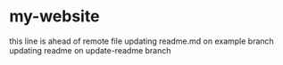 # my-website
this line is ahead of remote file
updating readme.md on example branch
updating readme on update-readme branch
